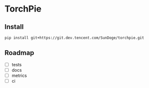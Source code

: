 # TorchPie

## Install

```bash
pip install git+https://git.dev.tencent.com/SunDoge/torchpie.git
```

## Roadmap

- [ ] tests
- [ ] docs
- [ ] metrics
- [ ] ci